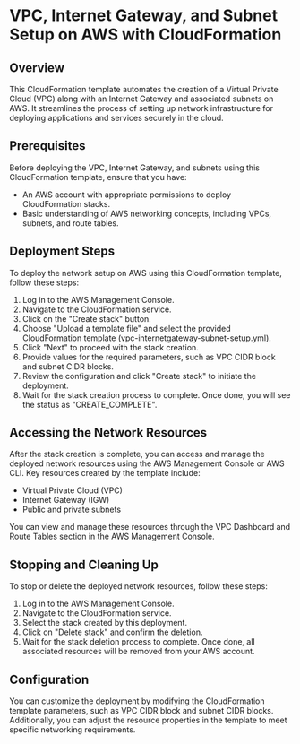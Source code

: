 # VPC, Internet Gateway, and Subnet Setup on AWS with CloudFormation

## Overview
This CloudFormation template automates the creation of a Virtual Private Cloud (VPC) along with an Internet Gateway and associated subnets on AWS. It streamlines the process of setting up network infrastructure for deploying applications and services securely in the cloud.

## Prerequisites
Before deploying the VPC, Internet Gateway, and subnets using this CloudFormation template, ensure that you have:
- An AWS account with appropriate permissions to deploy CloudFormation stacks.
- Basic understanding of AWS networking concepts, including VPCs, subnets, and route tables.

## Deployment Steps
To deploy the network setup on AWS using this CloudFormation template, follow these steps:

1. Log in to the AWS Management Console.
2. Navigate to the CloudFormation service.
3. Click on the "Create stack" button.
4. Choose "Upload a template file" and select the provided CloudFormation template (vpc-internetgateway-subnet-setup.yml).
5. Click "Next" to proceed with the stack creation.
6. Provide values for the required parameters, such as VPC CIDR block and subnet CIDR blocks.
7. Review the configuration and click "Create stack" to initiate the deployment.
8. Wait for the stack creation process to complete. Once done, you will see the status as "CREATE_COMPLETE".

## Accessing the Network Resources
After the stack creation is complete, you can access and manage the deployed network resources using the AWS Management Console or AWS CLI. Key resources created by the template include:
- Virtual Private Cloud (VPC)
- Internet Gateway (IGW)
- Public and private subnets

You can view and manage these resources through the VPC Dashboard and Route Tables section in the AWS Management Console.

## Stopping and Cleaning Up
To stop or delete the deployed network resources, follow these steps:

1. Log in to the AWS Management Console.
2. Navigate to the CloudFormation service.
3. Select the stack created by this deployment.
4. Click on "Delete stack" and confirm the deletion.
5. Wait for the stack deletion process to complete. Once done, all associated resources will be removed from your AWS account.

## Configuration
You can customize the deployment by modifying the CloudFormation template parameters, such as VPC CIDR block and subnet CIDR blocks. Additionally, you can adjust the resource properties in the template to meet specific networking requirements.
